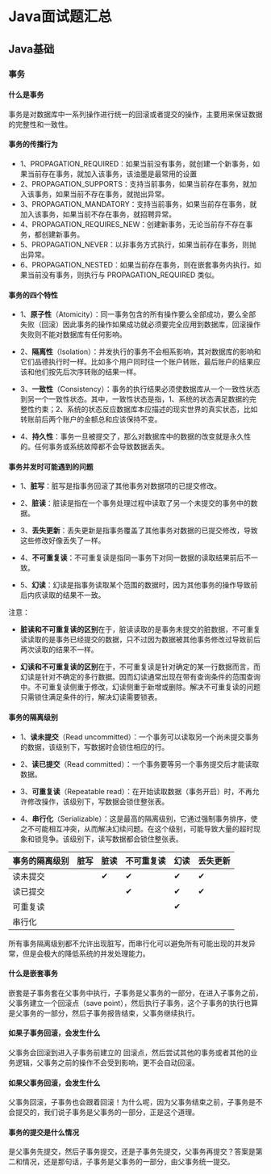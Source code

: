 # Java面试题汇总

## Java基础

### 事务

#### 什么是事务

事务是对数据库中一系列操作进行统一的回滚或者提交的操作，主要用来保证数据的完整性和一致性。

#### 事务的传播行为

* 1、PROPAGATION_REQUIRED：如果当前没有事务，就创建一个新事务，如果当前存在事务，就加入该事务，该油墨是最常用的设置
* 2、PROPAGATION_SUPPORTS：支持当前事务，如果当前存在事务，就加入该事务，如果当前不存在事务，就抛出异常。
* 3、PROPAGATION_MANDATORY：支持当前事务，如果当前存在事务，就加入该事务，如果当前不存在事务，就招聘异常。
* 4、PROPAGATION_REQUIRES_NEW：创建新事务，无论当前存不存在事务，都创建新事务。
* 5、PROPAGATION_NEVER：以非事务方式执行，如果当前存在事务，则抛出异常。
* 6、PROPAGATION_NESTED：如果当前存在事务，则在嵌套事务内执行。如果当前没有事务，则执行与 PROPAGATION_REQUIRED 类似。

#### 事务的四个特性

* 1、__原子性__（Atomicity）：同一事务包含的所有操作要么全部成功，要么全部失败（回滚）因此事务的操作如果成功就必须要完全应用到数据库，回滚操作失败则不能对数据库有任何影响。

* 2、__隔离性__（Isolation）：并发执行的事务不会相系影响，其对数据库的影响和它们品德执行时一样。比如多个用户同时往一个账户转账，最后账户的结果应该和他们按先后次序转账的结果一样。

* 3、__一致性__（Consistency）：事务的执行结果必须使数据库从一个一致性状态到另一个一致性状态。其中，一致性状态是指，1、系统的状态满足数据的完整性约束；2、系统的状态反应数据库本应描述的现实世界的真实状态，比如转账前后两个账户的金额总和应该保持不变。

* 4、__持久性__：事务一旦被提交了，那么对数据库中的数据的改变就是永久性的。任何事务或系统故障都不会导致数据丢失。

#### 事务并发时可能遇到的问题

* 1、__脏写__：脏写是指事务回滚了其他事务对数据项的已提交修改。

* 2、__脏读__：脏读是指在一个事务处理过程中读取了另一个未提交的事务中的数据。
* 3、__丢失更新__：丢失更新是指事务覆盖了其他事务对数据的已提交修改，导致这些修改好像丢失了一样。
* 4、__不可重复读__：不可重复读是指同一事务下对同一数据的读取结果前后不一致。
* 5、__幻读__：幻读是指事务读取某个范围的数据时，因为其他事务的操作导致前后内疚读取的结果不一致。

注意：

* **脏读和不可重复读的区别**在于，脏读读取的是事务未提交的脏数据，不可重复读读取的是事务已经提交的数据，只不过因为数据被其他事务修改过导致前后两次读取的结果不一样。

* **幻读和不可重复读的区别**在于，不可重复读是针对确定的某一行数据而言，而幻读是针对不确定的多行数据。因而幻读通常出现在带有查询条件的范围查询中。不可重复读侧重于修改，幻读侧重于新增或删除。解决不可重复读的问题只需锁住满足条件的行，解决幻读需要锁表。

#### 事务的隔离级别

* 1、__读未提交__（Read uncommitted）：一个事务可以读取另一个尚未提交事务的数据，该级别下，写数据时会锁住相应的行。

* 2、__读已提交__（Read committed）：一个事务要等另一个事务提交后才能读取数据。
* 3、__可重复读__（Repeatable read）：在开始读取数据（事务开启）时，不再允许修改操作，该级别下，写数据会锁住整张表。
* 4、__串行化__（Serializable）：这是最高的隔离级别，它通过强制事务排序，使之不可能相互冲突，从而解决幻续问题。在这个级别，可能导致大量的超时现象和锁竞争。该级别下，读写数据都会锁住整张表。

|事务的隔离级别|脏写|脏读|不可重复读|幻读|丢失更新|
|-|-|-|-|-|-|
|读未提交||✔|✔|✔|✔|
|读已提交|||✔|✔|✔|
|可重复读||||✔||
|串行化||||||

所有事务隔离级别都不允许出现脏写，而串行化可以避免所有可能出现的并发异常，但是会极大的降低系统的并发处理能力。

#### 什么是嵌套事务

嵌套是子事务套在父事务中执行，子事务是父事务的一部分，在进入子事务之前，父事务建立一个回滚点（save point），然后执行子事务，这个子事务的执行也算是父事务的一部分，然后子事务报告结束，父事务继续执行。

#### 如果子事务回滚，会发生什么

父事务会回滚到进入子事务前建立的 回滚点，然后尝试其他的事务或者其他的业务逻辑，父事务之前的操作不会受到影响，更不会自动回滚。

#### 如果父事务回滚，会发生什么

父事务回滚，子事务也会跟着回滚！为什么呢，因为父事务结束之前，子事务是不会提交的，我们说子事务是父事务的一部分，正是这个道理。

#### 事务的提交是什么情况

是父事务先提交，然后子事务提交，还是子事务先提交，父事务再提交？答案是第二和情况，还是那句话，子事务是父事务的一部分，由父事务统一提交。
